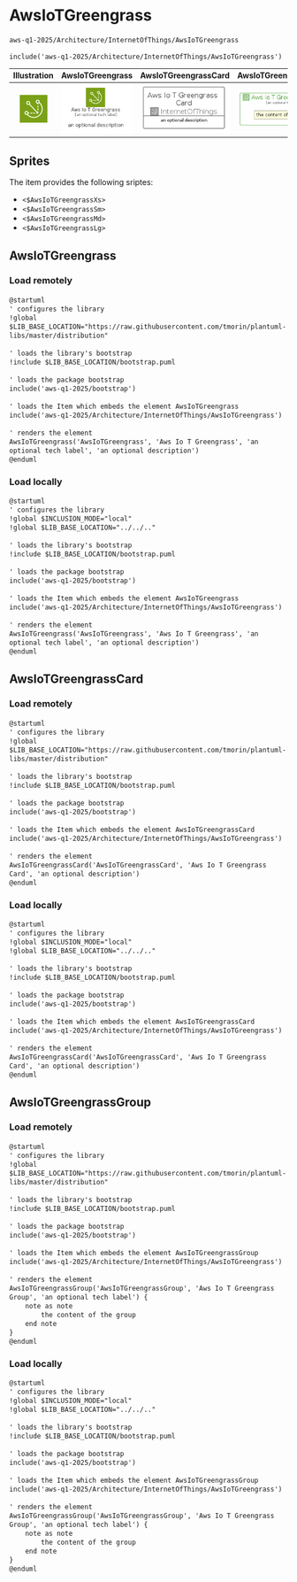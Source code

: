 # AwsIoTGreengrass


```text
aws-q1-2025/Architecture/InternetOfThings/AwsIoTGreengrass
```

```text
include('aws-q1-2025/Architecture/InternetOfThings/AwsIoTGreengrass')
```



| Illustration | AwsIoTGreengrass | AwsIoTGreengrassCard | AwsIoTGreengrassGroup |
| :---: | :---: | :---: | :---: |
| ![illustration for Illustration](../../../aws-q1-2025/Architecture/InternetOfThings/AwsIoTGreengrass.png) | ![illustration for AwsIoTGreengrass](../../../aws-q1-2025/Architecture/InternetOfThings/AwsIoTGreengrass.Local.png) | ![illustration for AwsIoTGreengrassCard](../../../aws-q1-2025/Architecture/InternetOfThings/AwsIoTGreengrassCard.Local.png) | ![illustration for AwsIoTGreengrassGroup](../../../aws-q1-2025/Architecture/InternetOfThings/AwsIoTGreengrassGroup.Local.png) |



## Sprites
The item provides the following sriptes:

- `<$AwsIoTGreengrassXs>`
- `<$AwsIoTGreengrassSm>`
- `<$AwsIoTGreengrassMd>`
- `<$AwsIoTGreengrassLg>`





## AwsIoTGreengrass

### Load remotely
```plantuml
@startuml
' configures the library
!global $LIB_BASE_LOCATION="https://raw.githubusercontent.com/tmorin/plantuml-libs/master/distribution"

' loads the library's bootstrap
!include $LIB_BASE_LOCATION/bootstrap.puml

' loads the package bootstrap
include('aws-q1-2025/bootstrap')

' loads the Item which embeds the element AwsIoTGreengrass
include('aws-q1-2025/Architecture/InternetOfThings/AwsIoTGreengrass')

' renders the element
AwsIoTGreengrass('AwsIoTGreengrass', 'Aws Io T Greengrass', 'an optional tech label', 'an optional description')
@enduml
```

### Load locally
```plantuml
@startuml
' configures the library
!global $INCLUSION_MODE="local"
!global $LIB_BASE_LOCATION="../../.."

' loads the library's bootstrap
!include $LIB_BASE_LOCATION/bootstrap.puml

' loads the package bootstrap
include('aws-q1-2025/bootstrap')

' loads the Item which embeds the element AwsIoTGreengrass
include('aws-q1-2025/Architecture/InternetOfThings/AwsIoTGreengrass')

' renders the element
AwsIoTGreengrass('AwsIoTGreengrass', 'Aws Io T Greengrass', 'an optional tech label', 'an optional description')
@enduml
```

## AwsIoTGreengrassCard

### Load remotely
```plantuml
@startuml
' configures the library
!global $LIB_BASE_LOCATION="https://raw.githubusercontent.com/tmorin/plantuml-libs/master/distribution"

' loads the library's bootstrap
!include $LIB_BASE_LOCATION/bootstrap.puml

' loads the package bootstrap
include('aws-q1-2025/bootstrap')

' loads the Item which embeds the element AwsIoTGreengrassCard
include('aws-q1-2025/Architecture/InternetOfThings/AwsIoTGreengrass')

' renders the element
AwsIoTGreengrassCard('AwsIoTGreengrassCard', 'Aws Io T Greengrass Card', 'an optional description')
@enduml
```

### Load locally
```plantuml
@startuml
' configures the library
!global $INCLUSION_MODE="local"
!global $LIB_BASE_LOCATION="../../.."

' loads the library's bootstrap
!include $LIB_BASE_LOCATION/bootstrap.puml

' loads the package bootstrap
include('aws-q1-2025/bootstrap')

' loads the Item which embeds the element AwsIoTGreengrassCard
include('aws-q1-2025/Architecture/InternetOfThings/AwsIoTGreengrass')

' renders the element
AwsIoTGreengrassCard('AwsIoTGreengrassCard', 'Aws Io T Greengrass Card', 'an optional description')
@enduml
```

## AwsIoTGreengrassGroup

### Load remotely
```plantuml
@startuml
' configures the library
!global $LIB_BASE_LOCATION="https://raw.githubusercontent.com/tmorin/plantuml-libs/master/distribution"

' loads the library's bootstrap
!include $LIB_BASE_LOCATION/bootstrap.puml

' loads the package bootstrap
include('aws-q1-2025/bootstrap')

' loads the Item which embeds the element AwsIoTGreengrassGroup
include('aws-q1-2025/Architecture/InternetOfThings/AwsIoTGreengrass')

' renders the element
AwsIoTGreengrassGroup('AwsIoTGreengrassGroup', 'Aws Io T Greengrass Group', 'an optional tech label') {
    note as note
        the content of the group
    end note
}
@enduml
```

### Load locally
```plantuml
@startuml
' configures the library
!global $INCLUSION_MODE="local"
!global $LIB_BASE_LOCATION="../../.."

' loads the library's bootstrap
!include $LIB_BASE_LOCATION/bootstrap.puml

' loads the package bootstrap
include('aws-q1-2025/bootstrap')

' loads the Item which embeds the element AwsIoTGreengrassGroup
include('aws-q1-2025/Architecture/InternetOfThings/AwsIoTGreengrass')

' renders the element
AwsIoTGreengrassGroup('AwsIoTGreengrassGroup', 'Aws Io T Greengrass Group', 'an optional tech label') {
    note as note
        the content of the group
    end note
}
@enduml
```

